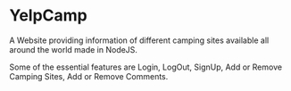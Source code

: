 # YelpCamp



A Website providing information of different camping sites available all around the world made in NodeJS.



Some of the essential features are Login, LogOut, SignUp, Add or Remove Camping Sites, Add or Remove Comments. 
